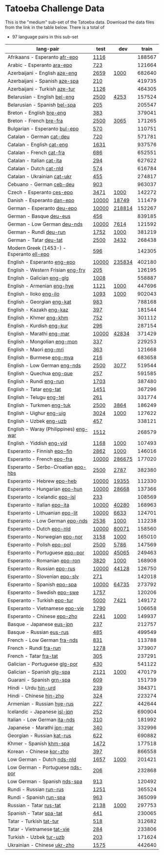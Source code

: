 # Tatoeba Challenge Data

This is the "medium" sub-set of the Tatoeba data.
Download the data files from the link in the table below.
There is a total of

* 97  language pairs in this sub-set

| lang-pair |    test    |    dev     |    train   |
|-----------|------------|------------|------------|
|         Afrikaans - Esperanto  [afr-epo](https://object.pouta.csc.fi/Tatoeba-Challenge/afr-epo.tar)  | [      1116 ](../data/test/afr-epo/test.txt)|            |     188567 |
|            Arabic - Esperanto  [ara-epo](https://object.pouta.csc.fi/Tatoeba-Challenge/ara-epo.tar)  | [       723 ](../data/test/ara-epo/test.txt)|            |     121664 |
|         Azerbaijani - English  [aze-eng](https://object.pouta.csc.fi/Tatoeba-Challenge/aze-eng.tar)  | [      2659 ](../data/test/aze-eng/test.txt)| [      1000 ](../data/dev/aze-eng/dev.txt)|     682640 |
|         Azerbaijani - Spanish  [aze-spa](https://object.pouta.csc.fi/Tatoeba-Challenge/aze-spa.tar)  | [       210 ](../data/test/aze-spa/test.txt)|            |     419735 |
|         Azerbaijani - Turkish  [aze-tur](https://object.pouta.csc.fi/Tatoeba-Challenge/aze-tur.tar)  | [      1126 ](../data/test/aze-tur/test.txt)|            |     464305 |
|          Belarusian - English  [bel-eng](https://object.pouta.csc.fi/Tatoeba-Challenge/bel-eng.tar)  | [      2500 ](../data/test/bel-eng/test.txt)| [      4253 ](../data/dev/bel-eng/dev.txt)|     157524 |
|          Belarusian - Spanish  [bel-spa](https://object.pouta.csc.fi/Tatoeba-Challenge/bel-spa.tar)  | [       205 ](../data/test/bel-spa/test.txt)|            |     205547 |
|              Breton - English  [bre-eng](https://object.pouta.csc.fi/Tatoeba-Challenge/bre-eng.tar)  | [       383 ](../data/test/bre-eng/test.txt)|            |     379041 |
|               Breton - French  [bre-fra](https://object.pouta.csc.fi/Tatoeba-Challenge/bre-fra.tar)  | [      2500 ](../data/test/bre-fra/test.txt)| [      3065 ](../data/dev/bre-fra/dev.txt)|     171265 |
|         Bulgarian - Esperanto  [bul-epo](https://object.pouta.csc.fi/Tatoeba-Challenge/bul-epo.tar)  | [       570 ](../data/test/bul-epo/test.txt)|            |     110751 |
|              Catalan - German  [cat-deu](https://object.pouta.csc.fi/Tatoeba-Challenge/cat-deu.tar)  | [       720 ](../data/test/cat-deu/test.txt)|            |     571781 |
|             Catalan - English  [cat-eng](https://object.pouta.csc.fi/Tatoeba-Challenge/cat-eng.tar)  | [      1631 ](../data/test/cat-eng/test.txt)|            |     937576 |
|              Catalan - French  [cat-fra](https://object.pouta.csc.fi/Tatoeba-Challenge/cat-fra.tar)  | [       686 ](../data/test/cat-fra/test.txt)|            |     652551 |
|             Catalan - Italian  [cat-ita](https://object.pouta.csc.fi/Tatoeba-Challenge/cat-ita.tar)  | [       294 ](../data/test/cat-ita/test.txt)|            |     627622 |
|               Catalan - Dutch  [cat-nld](https://object.pouta.csc.fi/Tatoeba-Challenge/cat-nld.tar)  | [       574 ](../data/test/cat-nld/test.txt)|            |     616784 |
|           Catalan - Ukrainian  [cat-ukr](https://object.pouta.csc.fi/Tatoeba-Challenge/cat-ukr.tar)  | [       455 ](../data/test/cat-ukr/test.txt)|            |     274817 |
|              Cebuano - German  [ceb-deu](https://object.pouta.csc.fi/Tatoeba-Challenge/ceb-deu.tar)  | [       903 ](../data/test/ceb-deu/test.txt)|            |     963037 |
|             Czech - Esperanto  [ces-epo](https://object.pouta.csc.fi/Tatoeba-Challenge/ces-epo.tar)  | [      3471 ](../data/test/ces-epo/test.txt)| [      1000 ](../data/dev/ces-epo/dev.txt)|     142272 |
|            Danish - Esperanto  [dan-epo](https://object.pouta.csc.fi/Tatoeba-Challenge/dan-epo.tar)  | [     10000 ](../data/test/dan-epo/test.txt)| [     18749 ](../data/dev/dan-epo/dev.txt)|     111479 |
|            German - Esperanto  [deu-epo](https://object.pouta.csc.fi/Tatoeba-Challenge/deu-epo.tar)  | [     10000 ](../data/test/deu-epo/test.txt)| [    218814 ](../data/dev/deu-epo/dev.txt)|     152267 |
|               German - Basque  [deu-eus](https://object.pouta.csc.fi/Tatoeba-Challenge/deu-eus.tar)  | [       456 ](../data/test/deu-eus/test.txt)|            |     839185 |
|           German - Low German  [deu-nds](https://object.pouta.csc.fi/Tatoeba-Challenge/deu-nds.tar)  | [     10000 ](../data/test/deu-nds/test.txt)| [      7614 ](../data/dev/deu-nds/dev.txt)|     121592 |
|                German - Rundi  [deu-run](https://object.pouta.csc.fi/Tatoeba-Challenge/deu-run.tar)  | [      1752 ](../data/test/deu-run/test.txt)| [      1000 ](../data/dev/deu-run/dev.txt)|     381219 |
|                German - Tatar  [deu-tat](https://object.pouta.csc.fi/Tatoeba-Challenge/deu-tat.tar)  | [      2500 ](../data/test/deu-tat/test.txt)| [      3432 ](../data/dev/deu-tat/dev.txt)|     268438 |
|  Modern Greek (1453-) - Esperanto  [ell-epo](https://object.pouta.csc.fi/Tatoeba-Challenge/ell-epo.tar)  | [       596 ](../data/test/ell-epo/test.txt)|            |     142305 |
|           English - Esperanto  [eng-epo](https://object.pouta.csc.fi/Tatoeba-Challenge/eng-epo.tar)  | [     10000 ](../data/test/eng-epo/test.txt)| [    235834 ](../data/dev/eng-epo/dev.txt)|     402180 |
|     English - Western Frisian  [eng-fry](https://object.pouta.csc.fi/Tatoeba-Challenge/eng-fry.tar)  | [       205 ](../data/test/eng-fry/test.txt)|            |     126195 |
|            English - Galician  [eng-glg](https://object.pouta.csc.fi/Tatoeba-Challenge/eng-glg.tar)  | [      1008 ](../data/test/eng-glg/test.txt)|            |     558887 |
|            English - Armenian  [eng-hye](https://object.pouta.csc.fi/Tatoeba-Challenge/eng-hye.tar)  | [      1121 ](../data/test/eng-hye/test.txt)| [      1000 ](../data/dev/eng-hye/dev.txt)|     447696 |
|               English - Iloko  [eng-ilo](https://object.pouta.csc.fi/Tatoeba-Challenge/eng-ilo.tar)  | [      1093 ](../data/test/eng-ilo/test.txt)| [      1000 ](../data/dev/eng-ilo/dev.txt)|     902043 |
|            English - Georgian  [eng-kat](https://object.pouta.csc.fi/Tatoeba-Challenge/eng-kat.tar)  | [       983 ](../data/test/eng-kat/test.txt)|            |     788168 |
|              English - Kazakh  [eng-kaz](https://object.pouta.csc.fi/Tatoeba-Challenge/eng-kaz.tar)  | [       397 ](../data/test/eng-kaz/test.txt)|            |     181544 |
|               English - Khmer  [eng-khm](https://object.pouta.csc.fi/Tatoeba-Challenge/eng-khm.tar)  | [       752 ](../data/test/eng-khm/test.txt)|            |     301112 |
|             English - Kurdish  [eng-kur](https://object.pouta.csc.fi/Tatoeba-Challenge/eng-kur.tar)  | [       296 ](../data/test/eng-kur/test.txt)|            |     287154 |
|             English - Marathi  [eng-mar](https://object.pouta.csc.fi/Tatoeba-Challenge/eng-mar.tar)  | [     10000 ](../data/test/eng-mar/test.txt)| [     42834 ](../data/dev/eng-mar/dev.txt)|     371429 |
|           English - Mongolian  [eng-mon](https://object.pouta.csc.fi/Tatoeba-Challenge/eng-mon.tar)  | [       337 ](../data/test/eng-mon/test.txt)|            |     229253 |
|               English - Maori  [eng-mri](https://object.pouta.csc.fi/Tatoeba-Challenge/eng-mri.tar)  | [       363 ](../data/test/eng-mri/test.txt)|            |     121668 |
|             English - Burmese  [eng-mya](https://object.pouta.csc.fi/Tatoeba-Challenge/eng-mya.tar)  | [       216 ](../data/test/eng-mya/test.txt)|            |     683658 |
|          English - Low German  [eng-nds](https://object.pouta.csc.fi/Tatoeba-Challenge/eng-nds.tar)  | [      2500 ](../data/test/eng-nds/test.txt)| [      3077 ](../data/dev/eng-nds/dev.txt)|     519544 |
|             English - Quechua  [eng-que](https://object.pouta.csc.fi/Tatoeba-Challenge/eng-que.tar)  | [       257 ](../data/test/eng-que/test.txt)|            |     591585 |
|               English - Rundi  [eng-run](https://object.pouta.csc.fi/Tatoeba-Challenge/eng-run.tar)  | [      1703 ](../data/test/eng-run/test.txt)|            |     387480 |
|               English - Tatar  [eng-tat](https://object.pouta.csc.fi/Tatoeba-Challenge/eng-tat.tar)  | [      1451 ](../data/test/eng-tat/test.txt)|            |     367296 |
|              English - Telugu  [eng-tel](https://object.pouta.csc.fi/Tatoeba-Challenge/eng-tel.tar)  | [       261 ](../data/test/eng-tel/test.txt)|            |     331774 |
|             English - Turkmen  [eng-tuk](https://object.pouta.csc.fi/Tatoeba-Challenge/eng-tuk.tar)  | [      2500 ](../data/test/eng-tuk/test.txt)| [      3864 ](../data/dev/eng-tuk/dev.txt)|     186249 |
|              English - Uighur  [eng-uig](https://object.pouta.csc.fi/Tatoeba-Challenge/eng-uig.tar)  | [      3024 ](../data/test/eng-uig/test.txt)| [      1000 ](../data/dev/eng-uig/dev.txt)|     127622 |
|               English - Uzbek  [eng-uzb](https://object.pouta.csc.fi/Tatoeba-Challenge/eng-uzb.tar)  | [       457 ](../data/test/eng-uzb/test.txt)|            |     338121 |
|  English - Waray (Philippines)  [eng-war](https://object.pouta.csc.fi/Tatoeba-Challenge/eng-war.tar)  | [      1512 ](../data/test/eng-war/test.txt)|            |     268579 |
|             English - Yiddish  [eng-yid](https://object.pouta.csc.fi/Tatoeba-Challenge/eng-yid.tar)  | [      1168 ](../data/test/eng-yid/test.txt)| [      1000 ](../data/dev/eng-yid/dev.txt)|     107493 |
|           Esperanto - Finnish  [epo-fin](https://object.pouta.csc.fi/Tatoeba-Challenge/epo-fin.tar)  | [      2862 ](../data/test/epo-fin/test.txt)| [      1000 ](../data/dev/epo-fin/dev.txt)|     146016 |
|            Esperanto - French  [epo-fra](https://object.pouta.csc.fi/Tatoeba-Challenge/epo-fra.tar)  | [     10000 ](../data/test/epo-fra/test.txt)| [    286675 ](../data/dev/epo-fra/dev.txt)|     177020 |
|    Esperanto - Serbo-Croatian  [epo-hbs](https://object.pouta.csc.fi/Tatoeba-Challenge/epo-hbs.tar)  | [      2500 ](../data/test/epo-hbs/test.txt)| [      2787 ](../data/dev/epo-hbs/dev.txt)|     382380 |
|            Esperanto - Hebrew  [epo-heb](https://object.pouta.csc.fi/Tatoeba-Challenge/epo-heb.tar)  | [     10000 ](../data/test/epo-heb/test.txt)| [     19355 ](../data/dev/epo-heb/dev.txt)|     112330 |
|         Esperanto - Hungarian  [epo-hun](https://object.pouta.csc.fi/Tatoeba-Challenge/epo-hun.tar)  | [     10000 ](../data/test/epo-hun/test.txt)| [     28668 ](../data/dev/epo-hun/dev.txt)|     137366 |
|         Esperanto - Icelandic  [epo-isl](https://object.pouta.csc.fi/Tatoeba-Challenge/epo-isl.tar)  | [       233 ](../data/test/epo-isl/test.txt)|            |     108569 |
|           Esperanto - Italian  [epo-ita](https://object.pouta.csc.fi/Tatoeba-Challenge/epo-ita.tar)  | [     10000 ](../data/test/epo-ita/test.txt)| [     40280 ](../data/dev/epo-ita/dev.txt)|     168963 |
|        Esperanto - Lithuanian  [epo-lit](https://object.pouta.csc.fi/Tatoeba-Challenge/epo-lit.tar)  | [     10000 ](../data/test/epo-lit/test.txt)| [      6633 ](../data/dev/epo-lit/dev.txt)|     124701 |
|        Esperanto - Low German  [epo-nds](https://object.pouta.csc.fi/Tatoeba-Challenge/epo-nds.tar)  | [      2536 ](../data/test/epo-nds/test.txt)| [      1000 ](../data/dev/epo-nds/dev.txt)|     112238 |
|             Esperanto - Dutch  [epo-nld](https://object.pouta.csc.fi/Tatoeba-Challenge/epo-nld.tar)  | [     10000 ](../data/test/epo-nld/test.txt)| [     80071 ](../data/dev/epo-nld/dev.txt)|     158560 |
|         Esperanto - Norwegian  [epo-nor](https://object.pouta.csc.fi/Tatoeba-Challenge/epo-nor.tar)  | [      3158 ](../data/test/epo-nor/test.txt)| [      1000 ](../data/dev/epo-nor/dev.txt)|     165010 |
|            Esperanto - Polish  [epo-pol](https://object.pouta.csc.fi/Tatoeba-Challenge/epo-pol.tar)  | [      2500 ](../data/test/epo-pol/test.txt)| [      5786 ](../data/dev/epo-pol/dev.txt)|     147569 |
|        Esperanto - Portuguese  [epo-por](https://object.pouta.csc.fi/Tatoeba-Challenge/epo-por.tar)  | [     10000 ](../data/test/epo-por/test.txt)| [     45065 ](../data/dev/epo-por/dev.txt)|     249463 |
|          Esperanto - Romanian  [epo-ron](https://object.pouta.csc.fi/Tatoeba-Challenge/epo-ron.tar)  | [      3820 ](../data/test/epo-ron/test.txt)| [      1000 ](../data/dev/epo-ron/dev.txt)|     168908 |
|           Esperanto - Russian  [epo-rus](https://object.pouta.csc.fi/Tatoeba-Challenge/epo-rus.tar)  | [     10000 ](../data/test/epo-rus/test.txt)| [     44128 ](../data/dev/epo-rus/dev.txt)|     126750 |
|         Esperanto - Slovenian  [epo-slv](https://object.pouta.csc.fi/Tatoeba-Challenge/epo-slv.tar)  | [       271 ](../data/test/epo-slv/test.txt)|            |     142018 |
|           Esperanto - Spanish  [epo-spa](https://object.pouta.csc.fi/Tatoeba-Challenge/epo-spa.tar)  | [     10000 ](../data/test/epo-spa/test.txt)| [     64735 ](../data/dev/epo-spa/dev.txt)|     273792 |
|           Esperanto - Swedish  [epo-swe](https://object.pouta.csc.fi/Tatoeba-Challenge/epo-swe.tar)  | [      1757 ](../data/test/epo-swe/test.txt)|            |     120206 |
|           Esperanto - Turkish  [epo-tur](https://object.pouta.csc.fi/Tatoeba-Challenge/epo-tur.tar)  | [      5000 ](../data/test/epo-tur/test.txt)| [      7421 ](../data/dev/epo-tur/dev.txt)|     149172 |
|        Esperanto - Vietnamese  [epo-vie](https://object.pouta.csc.fi/Tatoeba-Challenge/epo-vie.tar)  | [      1790 ](../data/test/epo-vie/test.txt)|            |     106658 |
|           Esperanto - Chinese  [epo-zho](https://object.pouta.csc.fi/Tatoeba-Challenge/epo-zho.tar)  | [      2241 ](../data/test/epo-zho/test.txt)| [      1000 ](../data/dev/epo-zho/dev.txt)|     149937 |
|             Basque - Japanese  [eus-jpn](https://object.pouta.csc.fi/Tatoeba-Challenge/eus-jpn.tar)  | [       237 ](../data/test/eus-jpn/test.txt)|            |     212757 |
|              Basque - Russian  [eus-rus](https://object.pouta.csc.fi/Tatoeba-Challenge/eus-rus.tar)  | [       485 ](../data/test/eus-rus/test.txt)|            |     499549 |
|           French - Low German  [fra-nds](https://object.pouta.csc.fi/Tatoeba-Challenge/fra-nds.tar)  | [       831 ](../data/test/fra-nds/test.txt)|            |     113788 |
|                French - Rundi  [fra-run](https://object.pouta.csc.fi/Tatoeba-Challenge/fra-run.tar)  | [      1278 ](../data/test/fra-run/test.txt)|            |     373907 |
|                French - Tatar  [fra-tat](https://object.pouta.csc.fi/Tatoeba-Challenge/fra-tat.tar)  | [       305 ](../data/test/fra-tat/test.txt)|            |     237291 |
|         Galician - Portuguese  [glg-por](https://object.pouta.csc.fi/Tatoeba-Challenge/glg-por.tar)  | [       430 ](../data/test/glg-por/test.txt)|            |     541122 |
|            Galician - Spanish  [glg-spa](https://object.pouta.csc.fi/Tatoeba-Challenge/glg-spa.tar)  | [      2121 ](../data/test/glg-spa/test.txt)| [      1000 ](../data/dev/glg-spa/dev.txt)|     470179 |
|             Guarani - Spanish  [grn-spa](https://object.pouta.csc.fi/Tatoeba-Challenge/grn-spa.tar)  | [       609 ](../data/test/grn-spa/test.txt)|            |     151739 |
|                  Hindi - Urdu  [hin-urd](https://object.pouta.csc.fi/Tatoeba-Challenge/hin-urd.tar)  | [       239 ](../data/test/hin-urd/test.txt)|            |     384371 |
|               Hindi - Chinese  [hin-zho](https://object.pouta.csc.fi/Tatoeba-Challenge/hin-zho.tar)  | [       324 ](../data/test/hin-zho/test.txt)|            |     223274 |
|            Armenian - Russian  [hye-rus](https://object.pouta.csc.fi/Tatoeba-Challenge/hye-rus.tar)  | [       227 ](../data/test/hye-rus/test.txt)|            |     442644 |
|          Icelandic - Japanese  [isl-jpn](https://object.pouta.csc.fi/Tatoeba-Challenge/isl-jpn.tar)  | [       252 ](../data/test/isl-jpn/test.txt)|            |     690904 |
|          Italian - Low German  [ita-nds](https://object.pouta.csc.fi/Tatoeba-Challenge/ita-nds.tar)  | [       310 ](../data/test/ita-nds/test.txt)|            |     181992 |
|            Japanese - Marathi  [jpn-mar](https://object.pouta.csc.fi/Tatoeba-Challenge/jpn-mar.tar)  | [       340 ](../data/test/jpn-mar/test.txt)|            |     332996 |
|            Georgian - Russian  [kat-rus](https://object.pouta.csc.fi/Tatoeba-Challenge/kat-rus.tar)  | [       622 ](../data/test/kat-rus/test.txt)|            |     690882 |
|               Khmer - Spanish  [khm-spa](https://object.pouta.csc.fi/Tatoeba-Challenge/khm-spa.tar)  | [      1472 ](../data/test/khm-spa/test.txt)|            |     177518 |
|              Korean - Chinese  [kor-zho](https://object.pouta.csc.fi/Tatoeba-Challenge/kor-zho.tar)  | [       397 ](../data/test/kor-zho/test.txt)|            |     866558 |
|            Low German - Dutch  [nds-nld](https://object.pouta.csc.fi/Tatoeba-Challenge/nds-nld.tar)  | [      1657 ](../data/test/nds-nld/test.txt)| [      1000 ](../data/dev/nds-nld/dev.txt)|     201421 |
|       Low German - Portuguese  [nds-por](https://object.pouta.csc.fi/Tatoeba-Challenge/nds-por.tar)  | [       206 ](../data/test/nds-por/test.txt)|            |     232868 |
|          Low German - Spanish  [nds-spa](https://object.pouta.csc.fi/Tatoeba-Challenge/nds-spa.tar)  | [       913 ](../data/test/nds-spa/test.txt)|            |     120492 |
|               Rundi - Russian  [run-rus](https://object.pouta.csc.fi/Tatoeba-Challenge/run-rus.tar)  | [      1251 ](../data/test/run-rus/test.txt)|            |     365524 |
|               Rundi - Spanish  [run-spa](https://object.pouta.csc.fi/Tatoeba-Challenge/run-spa.tar)  | [       963 ](../data/test/run-spa/test.txt)|            |     365099 |
|               Russian - Tatar  [rus-tat](https://object.pouta.csc.fi/Tatoeba-Challenge/rus-tat.tar)  | [      2138 ](../data/test/rus-tat/test.txt)| [      1000 ](../data/dev/rus-tat/dev.txt)|     297753 |
|               Spanish - Tatar  [spa-tat](https://object.pouta.csc.fi/Tatoeba-Challenge/spa-tat.tar)  | [       441 ](../data/test/spa-tat/test.txt)|            |     230065 |
|               Tatar - Turkish  [tat-tur](https://object.pouta.csc.fi/Tatoeba-Challenge/tat-tur.tar)  | [       518 ](../data/test/tat-tur/test.txt)|            |     312682 |
|            Tatar - Vietnamese  [tat-vie](https://object.pouta.csc.fi/Tatoeba-Challenge/tat-vie.tar)  | [       284 ](../data/test/tat-vie/test.txt)|            |     233806 |
|               Turkish - Uzbek  [tur-uzb](https://object.pouta.csc.fi/Tatoeba-Challenge/tur-uzb.tar)  | [       203 ](../data/test/tur-uzb/test.txt)|            |     171624 |
|           Ukrainian - Chinese  [ukr-zho](https://object.pouta.csc.fi/Tatoeba-Challenge/ukr-zho.tar)  | [      1575 ](../data/test/ukr-zho/test.txt)|            |     442640 |
